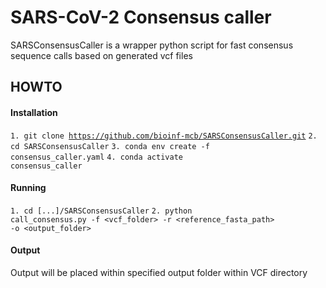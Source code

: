 # SARS-CoV-2 Consensus caller
SARSConsensusCaller is a wrapper python script for fast consensus sequence calls based on generated vcf files

## HOWTO

#### Installation
<code>1. git clone https://github.com/bioinf-mcb/SARSConsensusCaller.git</code>
<code>2. cd SARSConsensusCaller</code>
<code>3. conda env create -f consensus_caller.yaml</code>
<code>4. conda activate consensus_caller</code>

#### Running
<code>1. cd [...]/SARSConsensusCaller</code>
<code>2. python call_consensus.py -f <vcf_folder> -r <reference_fasta_path> -o <output_folder> </code>

#### Output
Output will be placed within specified output folder within VCF directory